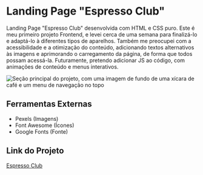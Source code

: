 <h1>Landing Page "Espresso Club"</h1>
<p>Landing Page "Espresso Club" desenvolvida com HTML e CSS puro. Este é meu primeiro projeto Frontend, e levei cerca
de uma semana para finalizá-lo e adaptá-lo à diferentes tipos de aparelhos. Também me preocupei com a acessibilidade e a
otimização do conteúdo, adicionando textos alternativos às imagens e aprimorando o carregamento da página, de forma que 
todos possam acessá-la. Futuramente, pretendo adicionar JS ao código, com animações de conteúdo e menus interativos.</p>

![Seção principal do projeto, com uma imagem de fundo de uma xícara de café e um menu de navegação no topo](https://github.com/pkoliveirasx/espresso-club-landing-page/assets/145349526/cb4b92c4-4672-44c4-aaa2-663ec6da9ced)


<h2>Ferramentas Externas</h2>
<ul>
  <li>Pexels (Imagens)</li>
  <li>Font Awesome (Ícones)</li>
  <li>Google Fonts (Fonte)</li>
</ul>

<h2>Link do Projeto</h2>
<a href="https://pkoliveirasx.github.io/espresso-club-landing-page/" target="blank">Espresso Club</a>
